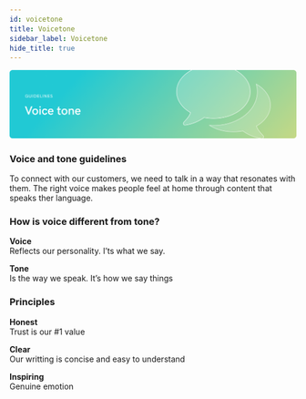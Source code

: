```yaml
---
id: voicetone
title: Voicetone
sidebar_label: Voicetone
hide_title: true
---
```


![](/docs/assets/designSystem/covers/voicetone.png)

### Voice and tone guidelines

To connect with our customers, we need to talk in a way that resonates with them. The right voice makes people feel at home through content that speaks ther language.


### How is voice different from tone?

**Voice**<br>
Reflects our personality. I’ts what we say.


**Tone**<br>
Is the way we speak. It’s how we say things


### Principles

**Honest**<br>
Trust is our #1 value


**Clear**<br>
Our writting is concise and easy to understand


**Inspiring**<br>
Genuine emotion

<br>
